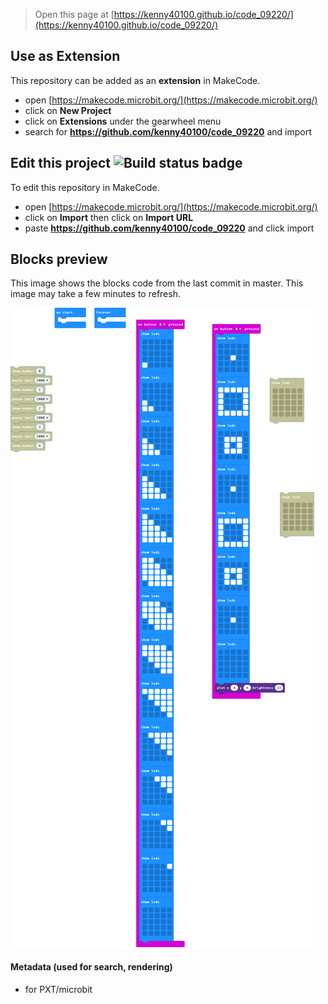 
> Open this page at [https://kenny40100.github.io/code_09220/](https://kenny40100.github.io/code_09220/)

## Use as Extension

This repository can be added as an **extension** in MakeCode.

* open [https://makecode.microbit.org/](https://makecode.microbit.org/)
* click on **New Project**
* click on **Extensions** under the gearwheel menu
* search for **https://github.com/kenny40100/code_09220** and import

## Edit this project ![Build status badge](https://github.com/kenny40100/code_09220/workflows/MakeCode/badge.svg)

To edit this repository in MakeCode.

* open [https://makecode.microbit.org/](https://makecode.microbit.org/)
* click on **Import** then click on **Import URL**
* paste **https://github.com/kenny40100/code_09220** and click import

## Blocks preview

This image shows the blocks code from the last commit in master.
This image may take a few minutes to refresh.

![A rendered view of the blocks](https://github.com/kenny40100/code_09220/raw/master/.github/makecode/blocks.png)

#### Metadata (used for search, rendering)

* for PXT/microbit
<script src="https://makecode.com/gh-pages-embed.js"></script><script>makeCodeRender("{{ site.makecode.home_url }}", "{{ site.github.owner_name }}/{{ site.github.repository_name }}");</script>
